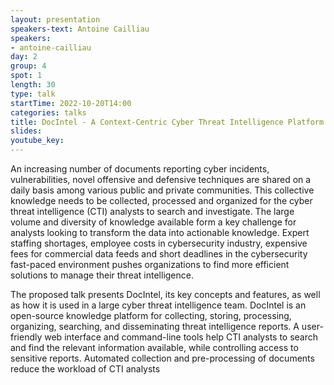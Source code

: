 ```yaml
---
layout: presentation
speakers-text: Antoine Cailliau 
speakers:
- antoine-cailliau 
day: 2
group: 4 
spot: 1
length: 30 
type: talk 
startTime: 2022-10-20T14:00
categories: talks 
title: DocIntel - A Context-Centric Cyber Threat Intelligence Platform 
slides:
youtube_key:
---
```


An increasing number of documents reporting cyber incidents, vulnerabilities, novel offensive and defensive techniques are shared on a daily basis among various public and private communities. This collective knowledge needs to be collected, processed and organized for the cyber threat intelligence (CTI) analysts to search and investigate. The large volume and diversity of knowledge available form a key challenge for analysts looking to transform the data into actionable knowledge. Expert staffing shortages, employee costs in cybersecurity industry, expensive fees for commercial data feeds and short deadlines in the cybersecurity fast-paced environment pushes organizations to find more efficient solutions to manage their threat intelligence.

The proposed talk presents DocIntel, its key concepts and features, as well as how it is used in a large cyber threat intelligence team. DocIntel is an open-source knowledge platform for collecting, storing, processing, organizing, searching, and disseminating threat intelligence reports. A user-friendly web interface and command-line tools help CTI analysts to search and find the relevant information available, while controlling access to sensitive reports. Automated collection and pre-processing of documents reduce the workload of CTI analysts
